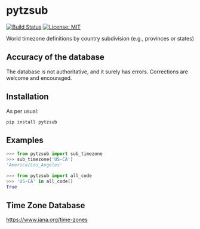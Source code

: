 # pytzsub

[![Build Status](https://travis-ci.com/maxim-s-barabash/pytzsub.svg?branch=master)](https://travis-ci.com/maxim-s-barabash/pytzsub)
[![License: MIT](https://img.shields.io/badge/License-MIT-yellow.svg)](https://opensource.org/licenses/MIT)


World timezone definitions by country subdivision (e.g., provinces or states)

## Accuracy of the database

The database is not authoritative, and it surely has errors. 
Corrections are welcome and encouraged. 


## Installation

As per usual:

```shell
pip install pytzsub
```

## Examples

```python
>>> from pytzsub import sub_timezone
>>> sub_timezone('US-CA')
'America/Los_Angeles'
```

```python
>>> from pytzsub import all_code
>>> 'US-CA' in all_code()
True
```


## Time Zone Database

https://www.iana.org/time-zones
